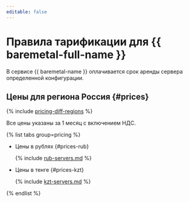 ```yaml
---
editable: false
---
```


# Правила тарификации для {{ baremetal-full-name }}



В сервисе {{ baremetal-name }} оплачивается срок аренды сервера определенной конфигурации.

## Цены для региона Россия {#prices}

{% include [pricing-diff-regions](../_includes/pricing-diff-regions.md) %}


Все цены указаны за 1 месяц с включением НДС.

{% list tabs group=pricing %}

- Цены в рублях {#prices-rub}

  {% include [rub-servers.md](../_pricing/baremetal/rub-servers.md) %}

- Цены в тенге {#prices-kzt}

  {% include [kzt-servers.md](../_pricing/baremetal/kzt-servers.md) %}

{% endlist %}




